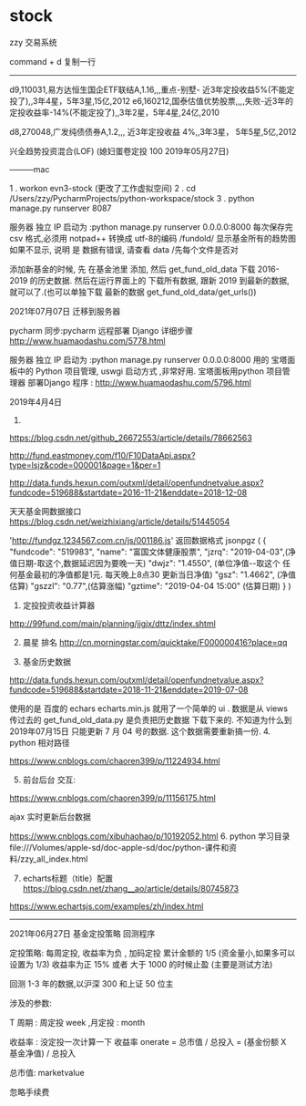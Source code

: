 # stock
zzy 交易系统


command + d   复制一行

-------------

d9,110031,易方达恒生国企ETF联结A,1.16,,,重点-别墅- 近3年定投收益5%(不能定投了),,3年4星，5年3星,15亿,2012
e6,160212,国泰估值优势股票,,,,失败-近3年的定投收益率-14%(不能定投了),,3年2星，5年4星,24亿,2010

d8,270048,广发纯债债券A,1.2,,, 近3年定投收益 4%,,3年3星， 5年5星,5亿,2012


兴全趋势投资混合(LOF) (媳妇蛋卷定投 100 2019年05月27日)


———mac

1 . workon evn3-stock  (更改了工作虚拟空间)
2 .  cd /Users/zzy/PycharmProjects/python-workspace/stock
3 .  python manage.py runserver 8087

服务器 独立 IP 启动为  :python   manage.py runserver 0.0.0.0:8000
每次保存完 csv 格式,必须用 notpad++ 转换成 utf-8的编码
/fundold/  显示基金所有的趋势图  如果不显示, 说明 是 数据有错误, 请查看 data /先每个文件是否对


添加新基金的时候, 先 在基金池里 添加, 然后 get_fund_old_data  下载 2016-2019 的历史数据.
然后在运行界面上的 下载所有数据, 跟新 2019 到最新的数据,就可以了.(也可以单独下载 最新的数据 get_fund_old_data/get_urls())

2021年07月07日  迁移到服务器

pycharm 同步:pycharm 远程部署 Django 详细步骤    http://www.huamaodashu.com/5778.html

服务器 独立 IP 启动为  :python   manage.py runserver 0.0.0.0:8000
用的 宝塔面板中的 Python 项目管理,  uswgi 启动方式 ,非常好用.
宝塔面板用python 项目管理器 部署Django 程序 : http://www.huamaodashu.com/5796.html





2019年4月4日




1.
https://blog.csdn.net/github_26672553/article/details/78662563

http://fund.eastmoney.com/f10/F10DataApi.aspx?type=lsjz&code=000001&page=1&per=1

http://data.funds.hexun.com/outxml/detail/openfundnetvalue.aspx?fundcode=519688&startdate=2016-11-21&enddate=2018-12-08


天天基金网数据接口
https://blog.csdn.net/weizhixiang/article/details/51445054


'http://fundgz.1234567.com.cn/js/001186.js'
返回数据格式
jsonpgz (
{
"fundcode": "519983",
"name": "富国文体健康股票",
"jzrq": "2019-04-03",(净值日期-取这个,数据延迟因为要晚一天)
"dwjz": "1.4550", (单位净值--取这个 任何基金最初的净值都是1元. 每天晚上8点30 更新当日净值)
"gsz": "1.4662", (净值估算)
"gszzl": "0.77",(估算涨幅)
"gztime": "2019-04-04 15:00" (估算日期)
}
)


1. 定投投资收益计算器

http://99fund.com/main/planning/jjgjx/dttz/index.shtml

2. 晨星 排名
http://cn.morningstar.com/quicktake/F000000416?place=qq



3. 基金历史数据

http://data.funds.hexun.com/outxml/detail/openfundnetvalue.aspx?fundcode=519688&startdate=2018-11-21&enddate=2019-07-08


使用的是 百度的 echars echarts.min.js
就用了一个简单的 ui . 数据是从 views 传过去的
get_fund_old_data.py 是负责把历史数据 下载下来的. 不知道为什么到 2019年07月15日 只能更新 7 月 04 号的数据.
这个数据需要重新搞一份.
4.  python 相对路径

https://www.cnblogs.com/chaoren399/p/11224934.html

5. 前台后台 交互:

https://www.cnblogs.com/chaoren399/p/11156175.html

ajax  实时更新后台数据

https://www.cnblogs.com/xibuhaohao/p/10192052.html
6. python 学习目录
file:///Volumes/apple-sd/doc-apple-sd/doc/python-课件和资料/zzy_all_index.html


7. echarts标题（title）配置
https://blog.csdn.net/zhang__ao/article/details/80745873

https://www.echartsjs.com/examples/zh/index.html


------------------

2021年06月27日   基金定投策略 回测程序

定投策略: 每周定投, 收益率为负 , 加码定投 累计金额的 1/5 (资金量小,如果多可以设置为 1/3)
收益率为正 15% 或者 大于 1000 的时候止盈 (主要是测试方法)


回测 1-3 年的数据,以沪深 300 和上证 50 位主

涉及的参数:

T  周期 : 周定投 week ,月定投 : month


收益率 : 没定投一次计算一下 收益率  onerate =  总市值 / 总投入 = (基金份额 X 基金净值) / 总投入

总市值:  marketvalue

忽略手续费







































































































